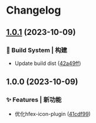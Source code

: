 # Changelog

## [1.0.1](https://github.com/UzumakiHan/hfex-icon-plugin/compare/v1.0.0...v1.0.1) (2023-10-09)


### 👷‍ Build System | 构建

* Update build dist ([42a49ff](https://github.com/UzumakiHan/hfex-icon-plugin/commit/42a49ff2220cc52409139a6dbf3e4c968703be60))

## 1.0.0 (2023-10-09)


### ✨ Features | 新功能

* 优化hfex-icon-plugin ([41cdf99](https://github.com/UzumakiHan/hfex-icon-plugin/commit/41cdf9941bb95a9a505125ef534aa804cd726d74))
